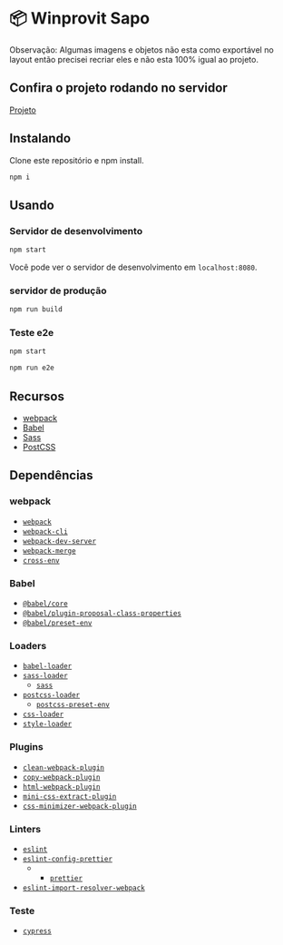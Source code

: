 # 📦 Winprovit  Sapo


Observação: Algumas imagens e objetos não esta como exportável no layout então precisei recriar eles e não esta 100% igual ao projeto.

## Confira o projeto rodando no servidor

[Projeto](https://henriquemelanda.com.br/winprovit-sapo/index.html)


## Instalando

Clone este repositório e npm install.

```bash
npm i
```

## Usando

### Servidor de desenvolvimento

```bash
npm start
```

Você pode ver o servidor de desenvolvimento em `localhost:8080`.

### servidor de produção

```bash
npm run build
```

### Teste e2e

```bash
npm start
```

```bash
npm run e2e
```

## Recursos

- [webpack](https://webpack.js.org/)
- [Babel](https://babeljs.io/)
- [Sass](https://sass-lang.com/)
- [PostCSS](https://postcss.org/)

## Dependências

### webpack

- [`webpack`](https://github.com/webpack/webpack)
- [`webpack-cli`](https://github.com/webpack/webpack-cli)
- [`webpack-dev-server`](https://github.com/webpack/webpack-dev-server)
- [`webpack-merge`](https://github.com/survivejs/webpack-merge)
- [`cross-env`](https://github.com/kentcdodds/cross-env)

### Babel

- [`@babel/core`](https://www.npmjs.com/package/@babel/core)
- [`@babel/plugin-proposal-class-properties`](https://babeljs.io/docs/en/babel-plugin-proposal-class-properties)
- [`@babel/preset-env`](https://babeljs.io/docs/en/babel-preset-env)

### Loaders

- [`babel-loader`](https://webpack.js.org/loaders/babel-loader/)
- [`sass-loader`](https://webpack.js.org/loaders/sass-loader/)
  - [`sass`](https://www.npmjs.com/package/sass)
- [`postcss-loader`](https://webpack.js.org/loaders/postcss-loader/)
  - [`postcss-preset-env`](https://www.npmjs.com/package/postcss-preset-env)
- [`css-loader`](https://webpack.js.org/loaders/css-loader/)
- [`style-loader`](https://webpack.js.org/loaders/style-loader/)

### Plugins

- [`clean-webpack-plugin`](https://github.com/johnagan/clean-webpack-plugin)
- [`copy-webpack-plugin`](https://github.com/webpack-contrib/copy-webpack-plugin)
- [`html-webpack-plugin`](https://github.com/jantimon/html-webpack-plugin)
- [`mini-css-extract-plugin`](https://github.com/webpack-contrib/mini-css-extract-plugin)
- [`css-minimizer-webpack-plugin`](https://webpack.js.org/plugins/css-minimizer-webpack-plugin/)

### Linters

- [`eslint`](https://github.com/eslint/eslint)
- [`eslint-config-prettier`](https://github.com/prettier/eslint-config-prettier)
  - - [`prettier`](https://github.com/prettier/prettier)
- [`eslint-import-resolver-webpack`](https://github.com/benmosher/eslint-plugin-import/tree/master/resolvers/webpack)

### Teste

- [`cypress`](https://www.cypress.io/)